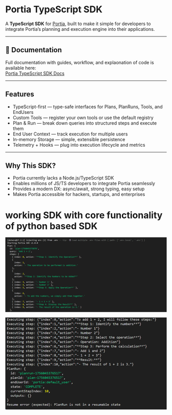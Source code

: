 # Portia TypeScript SDK  

A **TypeScript SDK** for [Portia](https://docs.portialabs.ai/), built to make it simple for developers to integrate Portia’s planning and execution engine into their applications.  

 
---

## 📖 Documentation  

 Full documentation with guides, workflow, and explaonation of code is available here:  
 [Portia TypeScript SDK Docs](https://angle-hack-docs.vercel.app/docs/getting-started)  

---

##  Features  

-  TypeScript-first — type-safe interfaces for Plans, PlanRuns, Tools, and EndUsers  
-  Custom Tools — register your own tools or use the default registry  
-  Plan & Run — break down queries into structured steps and execute them  
-  End User Context — track execution for multiple users  
-  In-memory Storage — simple, extensible persistence  
-  Telemetry + Hooks — plug into execution lifecycle and metrics  

---

## Why This SDK?
- Portia currently lacks a Node.js/TypeScript SDK
- Enables millions of JS/TS developers to integrate Portia seamlessly
- Provides a modern DX: async/await, strong typing, easy setup
- Makes Portia accessible for hackers, startups, and enterprises

# working SDK with core functionality of python based SDK
<p align="center">
  <img src="public/work.png" alt="Portia SDK Demo" width="700"/>
</p>

<p align="center">
  <img src="public/example.png" alt="Portia SDK Example" width="700"/>
</p>

